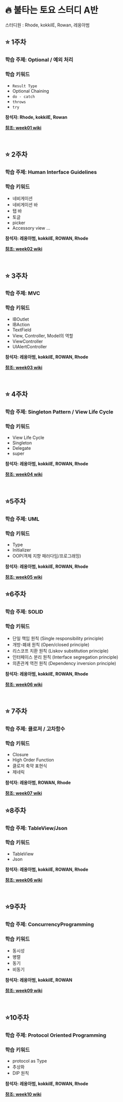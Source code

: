 # :fire:  불타는 토요 스터디 A반

스터디원 : Rhode, kokkilE, Rowan, 레옹아범

## :star: 1주차
### 학습 주제: Optional / 예외 처리

### 학습 키워드 
  - ```Result Type```
  - Optional Chaining
  - ```do - catch```
  - ```throws```
  - ```try```

**참석자: Rhode, kokkilE, Rowan**

**[참조: week01 wiki](https://github.com/Rhode-park/ss8-sat-study-A/wiki/%5Bweek01%5D-Optional---예외처리)**

<br/>

## :star: 2주차
### 학습 주제: Human Interface Guidelines

### 학습 키워드
 - 네비게이션
 - 네비게이션 바
 - 탭 바
 - 토글
 - picker
 - Accessory view
…
   
**참석자: 레옹아범, kokkilE, ROWAN, Rhode**

**[참조: week02 wiki](https://github.com/Rhode-park/ss8-sat-study-A/wiki/%5Bweek02%5D-Human-Interface-Guidelines)**

<br/>

## :star: 3주차
### 학습 주제: MVC

### 학습 키워드
 - IBOutlet
 - IBAction
 - TextField
 - View, Controller, Model의 역할
 - ViewController
 - UIAlertController
   
**참석자: 레옹아범, kokkilE, ROWAN, Rhode**

**[참조: week03 wiki](https://github.com/Rhode-park/ss8-sat-study-A/wiki/%5Bweek03%5D-MVC)**

<br/>

## :star: 4주차
### 학습 주제: Singleton Pattern / View Life Cycle

### 학습 키워드
 - View Life Cycle
 - Singleton
 - Delegate
 - super
   
**참석자: 레옹아범, kokkilE, ROWAN, Rhode**

**[참조: week04 wiki](https://github.com/Rhode-park/ss8-sat-study-A/wiki/%5Bweek04%5D-Singleton-Pattern---View-Life-Cycle)**

<br/>

## ⭐️5주차 
### 학습 주제: UML

### 학습 키워드
- Type
- Initializer
- OOP(객체 지향 패러다임/프로그래밍)

**참석자: 레옹아범, kokkilE, ROWAN, Rhode**

**[참조: week05 wiki](https://github.com/Rhode-park/ss8-sat-study-A/wiki/%5Bweek05%5D-UML)**

## ⭐️6주차 
### 학습 주제: SOLID

### 학습 키워드
- 단일 책임 원칙 (Single responsibility principle)
- 개방-폐쇄 원칙 (Open/closed principle)
- 리스코프 치환 원칙 (Liskov substitution principle)
- 인터페이스 분리 원칙 (Interface segregation principle)
- 의존관계 역전 원칙 (Dependency inversion principle)

**참석자: 레옹아범, kokkilE, ROWAN, Rhode**

**[참조: week06 wiki](https://github.com/Rhode-park/ss8-sat-study-A/wiki/%5Bweek06%5D-SOLID)**

<br/>

## :star: 7주차
### 학습 주제: 클로저 / 고차함수

### 학습 키워드
 - Closure
 - High Order Function
 - 클로저 축약 표현식
 - 제네릭
   
**참석자: 레옹아범, ROWAN, Rhode**

**[참조: week07 wiki](https://github.com/Rhode-park/ss8-sat-study-A/wiki/%5Bweek07%5D-closure---high-order-function)**

## ⭐️8주차 
### 학습 주제: TableView/Json

### 학습 키워드
- TableView
- Json

**참석자: 레옹아범, kokkilE, ROWAN, Rhode**

**[참조: week06 wiki](https://github.com/Rhode-park/ss8-sat-study-A/wiki/%5Bweek06%5D-SOLID)**

<br/>

## ⭐️9주차 
### 학습 주제: ConcurrencyProgramming

### 학습 키워드
- 동시성
- 병렬
- 동기
- 비동기

**참석자: 레옹아범, kokkilE, ROWAN**

**[참조: week09 wiki](https://github.com/Rhode-park/ss8-sat-study-A/wiki/%5Bweek09%5D-Concurrency-Programming)**

<br/>

## ⭐️10주차 
### 학습 주제: Protocol Oriented Programming

### 학습 키워드
- protocol as Type
- 추상화
- DIP 원칙

**참석자: 레옹아범, kokkilE, ROWAN, Rhode**

**[참조: week10 wiki](https://github.com/Rhode-park/ss8-sat-study-A/wiki/%5Bweek10%5D-Protocol-Oriented-Programming)**

<br/>
